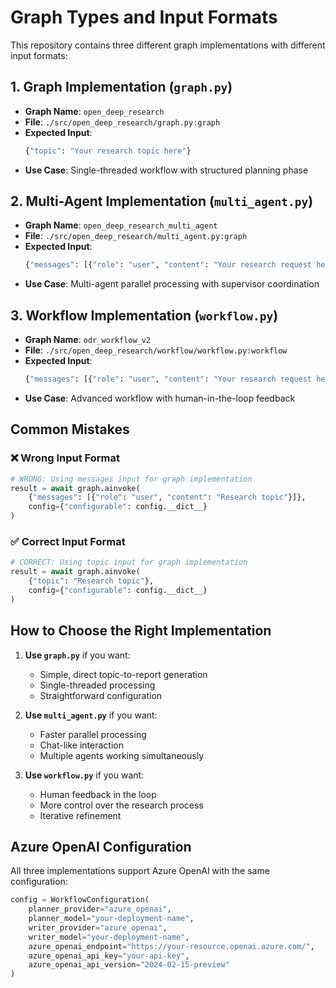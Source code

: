 # Graph Types and Input Formats

This repository contains three different graph implementations with different input formats:

## 1. Graph Implementation (`graph.py`)
- **Graph Name**: `open_deep_research`
- **File**: `./src/open_deep_research/graph.py:graph`
- **Expected Input**: 
  ```python
  {"topic": "Your research topic here"}
  ```
- **Use Case**: Single-threaded workflow with structured planning phase

## 2. Multi-Agent Implementation (`multi_agent.py`)
- **Graph Name**: `open_deep_research_multi_agent` 
- **File**: `./src/open_deep_research/multi_agent.py:graph`
- **Expected Input**:
  ```python
  {"messages": [{"role": "user", "content": "Your research request here"}]}
  ```
- **Use Case**: Multi-agent parallel processing with supervisor coordination

## 3. Workflow Implementation (`workflow.py`)
- **Graph Name**: `odr_workflow_v2`
- **File**: `./src/open_deep_research/workflow/workflow.py:workflow`
- **Expected Input**:
  ```python
  {"messages": [{"role": "user", "content": "Your research request here"}]}
  ```
- **Use Case**: Advanced workflow with human-in-the-loop feedback

## Common Mistakes

### ❌ Wrong Input Format
```python
# WRONG: Using messages input for graph implementation
result = await graph.ainvoke(
    {"messages": [{"role": "user", "content": "Research topic"}]},
    config={"configurable": config.__dict__}
)
```

### ✅ Correct Input Format
```python
# CORRECT: Using topic input for graph implementation
result = await graph.ainvoke(
    {"topic": "Research topic"},
    config={"configurable": config.__dict__}
)
```

## How to Choose the Right Implementation

1. **Use `graph.py`** if you want:
   - Simple, direct topic-to-report generation
   - Single-threaded processing
   - Straightforward configuration

2. **Use `multi_agent.py`** if you want:
   - Faster parallel processing
   - Chat-like interaction
   - Multiple agents working simultaneously

3. **Use `workflow.py`** if you want:
   - Human feedback in the loop
   - More control over the research process
   - Iterative refinement

## Azure OpenAI Configuration

All three implementations support Azure OpenAI with the same configuration:

```python
config = WorkflowConfiguration(
    planner_provider="azure_openai",
    planner_model="your-deployment-name",
    writer_provider="azure_openai", 
    writer_model="your-deployment-name",
    azure_openai_endpoint="https://your-resource.openai.azure.com/",
    azure_openai_api_key="your-api-key",
    azure_openai_api_version="2024-02-15-preview"
)
```
